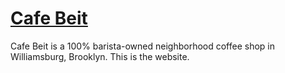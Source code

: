 [Cafe Beit](http://www.cafebeit.com/)
======

Cafe Beit is a 100% barista-owned neighborhood coffee shop in Williamsburg, Brooklyn. This is the website.